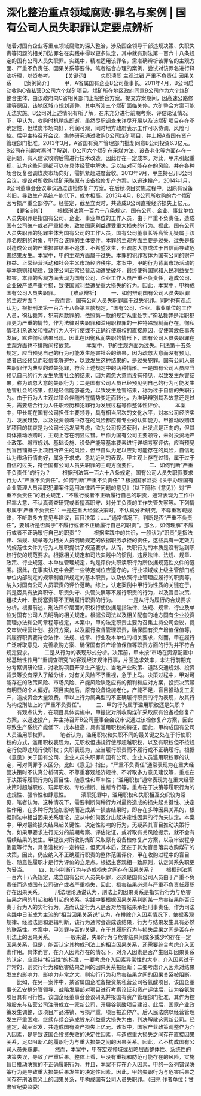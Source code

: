 # 深化整治重点领域腐败·罪名与案例 | 国有公司人员失职罪认定要点辨析

随着对国有企业等重点领域腐败的深入整治，涉及国企领导干部违规决策、失职失责等问题的相关刑法罪名在实践中得以更多认定，其中就有刑法第一百六十八条规定的国有公司人员失职罪。实践中，精准适用该罪名，需准确辨析该罪名的主观方面、严重不负责任、因果关系等要件。笔者结合办理的案例，尝试对该罪名进行释法析理，以资参考。
　　【关键词】
　　失职渎职 主观过错 严重不负责任 因果关系
　　【案例简介】
　　甲，A省属国有企业B公司董事长。2011年4月，B公司启动收购C省私营D公司六个煤矿项目。煤矿所在地区政府同意B公司作为六个煤矿整合主体，由该政府向C省相关部门上报整合方案。提交方案期间，因高速公路修建等原因，该地区城市规划调整，其中所涉三个煤矿面临关停，六矿整合方案可能无法实施。B公司对上述情况有所了解，在未充分进行前期考察、评估论证情况下，甲认为，收购时机稍纵即逝，虽然尽职调查未详尽开展以及该煤矿项目存在不确定性，但煤炭市场向好，利润可观，同时地方政府表示工作可以协调，风险可控。后甲主持召开会议，集体研究通过收购D公司煤矿项目，并上报A省国有资产管理部门批准。2013年3月，A省国有资产管理部门批复同意B公司投资6.3亿元。B公司在前期考察时了解到，D公司六个煤矿在采煤方法、设备老化等方面存在一定问题，有人建议收购后需进行技术改造，因此存在一定成本。对此，甲未引起重视，认为这些问题都可以在具体经营中解决，足以应对可能存在的风险，并在各种场合反复强调煤炭市场向好，需抓紧赶进度营收。2013年9月，甲主持召开B公司会议，提议对所收购煤矿采取原有设备检修复产方案，以迅速投产。2014年1月，B公司董事会会议审议通过该检修复产方案。在后续项目实施过程中，因原有设备老旧，导致生产系统产能低下，成本极高。2015年4月，B公司所收购的六个煤矿因亏损严重全部停产。经鉴定，截至立案时，共造成B公司直接经济损失上亿元。
　　【罪名剖析】
　　根据刑法第一百六十八条规定，国有公司、企业、事业单位人员失职罪是指国有公司、企业、事业单位的工作人员，由于严重不负责任，造成国有公司破产或者严重损失，致使国家利益遭受重大损失的行为。据此，国有公司人员失职罪的犯罪主体为国有公司的工作人员，国有公司董事长等高管无疑属于该罪名规制的对象，甲符合该罪的主体要件。本罪的主观方面主要是过失，过失是指对造成公司的严重损害结果不追求，不希望发生，但疏忽大意或过于自信而导致危害结果发生。本案中，甲的主观方面属于过失。本罪的犯罪客体为国有公司的财产权益、正常经营活动和社会主义市场经济秩序。本案中，甲的行为背离市场活动的基本原则和规律，致使公司正常经营活动遭受破坏，最终使得国家和人民利益受到损害。本罪的客观方面表现为国有公司、企业工作人员严重不负责任，造成公司、企业破产或严重亏损，致使国家利益遭受重大损失的行为。因此，本案中，甲构成国有公司人员失职罪。
　　【难点辨析】
　　一、如何辨别国有公司人员失职罪的主观方面？
　　一般而言，国有公司人员失职罪属于过失犯罪。同时也有观点认为，根据刑法第一百六十八条第三款规定，“国有公司、企业、事业单位的工作人员，徇私舞弊，犯前两款罪的，依照第一款的规定从重处罚。”徇私舞弊是渎职犯罪更为严重的情节，作为法律对失职罪和滥用职权罪的一种特殊规制而存在。徇私情私利系诱发和推动行为人不行使或不正确行使职权的直接原因，促使其放任事态发展，默许徇私结果出现。因此在因徇私而失职的情形下，国有公司人员失职罪在主观方面也不排除间接故意。
　　本案中，甲的主观方面为过失。刑法第十五条规定，应当预见自己的行为可能发生危害社会的结果，因为疏忽大意而没有预见，或者已经预见而轻信能够避免，以致发生这种结果的，是过失犯罪。国有公司人员失职罪作为典型的过失犯罪，符合上述规定中的两种情形。一是国有公司人员应当预见自己的行为发生危害社会的结果，因为疏忽大意而没有预见，以致发生危害结果，称为疏忽大意的失职行为；二是国有公司人员已经预见到自己的行为可能发生危害社会的结果，但是轻信能够避免，以致发生危害结果，称为过于自信的失职行为。由于行为人主观过错会伴随外在情势变迁而转化，为准确辨别其系故意还是过失，需要结合行为人任职经历和犯罪行为发展过程等作整体性评价。
　　本案中，甲长期在国有公司担任主要领导，具有相当层次的文化水平，对本公司经济实力、发展趋势，以及投资领域中存在的风险都应有专业的认知能力。甲推动收购煤矿项目的初衷是为公司长远发展考虑，欲为公司投资获利，出发点是正向的，但其具体推动收购时，主观上存在明显过错。甲作为国有公司主要领导，未对投资地产业政策、城市规划、基础设施、设备产能等基本要素进行详细考察评估，应当预见到盲目铺摊子上项目所产生的风险，但甲自认为足以应对可能存在的风险，自信地认为市场行情向好，属急于求成、急功近利的表现。甲主观上存在过错，属于过于自信的过失，符合国有公司人员失职罪的主观方面要件。
　　二、如何判断“严重不负责任”的行为？
　　根据刑法第一百六十八条规定，国有公司人员失职罪要求行为人“严重不负责任”。如何判断“严重不负责任”？根据国家监委《关于办理国有企业管理人员渎职犯罪案件适用法律若干问题的意见》（以下简称《意见》）对“严重不负责任”的相关规定，“不履行或者不正确履行自己的职责，通常表现为工作中轻率大意、不认真调查研究或者擅离职守、对分工负责的工作失管失察等。下列情形属于‘严重不负责任’：一是在重大经营决策时，不认真分析研究，不尊重客观规律，不听取多方意见与建议，盲目决策；……”通常情况下，判断是否“严重不负责任”，要辨析是否属于“不履行或者不正确履行自己的职责”。那么，如何理解“不履行或者不正确履行自己的职责”？
　　根据实践中的共识，一般认为“职责”是指法律、法规、规章等为相关人员明确规定的依据职务承担的责任，这些具有一定效力的规范性文件为行为人履职提供了规范要求，从而，失职行为的本质是没有达到职权行使的规范要求。根据相关规定和司法实践中的惯例，违反法律、法规、规章、政策、行业规范、本单位管理规定，均是评价失职渎职行为所依据规范性文件的范围。据此，在事实认定中会把一些特定岗位应遵守的，行业领域或上级主管部门或单位内部制定的规章制度所规定的基本职责，以及依照行业管理应履行的职责等，纳入对国有公司人员职责的评价范畴。综上，认定案例中甲行为性质的关键在于，其是否具有放弃职守、职责失守、失管失察等不履行职责的行为，以及盲目决策、粗枝大叶、敷衍塞责等不正确履行职责的行为。
　　一是从行为履行的合规要求分析。根据前述，刑法评价层面的职权行使依据是指法律、法规、规章、行业及单位对国有公司人员明确的相关规定。根据公司法以及相关配套的地方国有企业投资管理办法和公司章程等规定，本案中，甲的法定职责主要为召集主持公司会议，提交审议经营计划、投资方案，以及履行监督管理职责，确保国有资产增值保值等，其履行职责要符合法律、法规、规章、行业及本单位的相关要求，然而，甲在履行广泛听取意见、完善收购方案、确保国有资产增值保值等职责方面的行为并不符合规定要求。
　　二是从行为的表现形式分析。决策前，甲未按“市场在资源配置中起基础性作用”“重调查研究”的客观经济规律行事，片面追求效率，未进行前期充分考察调研论证，对收购项目开采生产能力、当地产业政策、道路交通规划、投资背景等没有深入了解分析，对有关风险不予重视，急于上马。决策过程中，甲对可能存在的政策风险、市场风险、产能风险缺乏应有的预判和应对方案，投资决策带有明显的个人偏好。项目实施后，原有设备设施老化，产能不足，盲目推动复工复产，造成资金大量浪费。甲以上行为属典型的不正确履行职责的行为表现，故其行为构成刑法上的“严重不负责任”。
　　三、甲的行为属于滥用职权还是失职？
　　有观点认为，在项目具体实施中，甲提议对所收购煤矿采取原有设备检修复产方案，以迅速投产，并主持召开B公司董事会会议审议通过该检修复产方案，因此导致生产系统产能低下、成本极高，具有滥用职权的特征，因此，甲构成国有公司人员滥用职权罪。
　　笔者认为，滥用职权和失职不同的最关键之处在于行使职权的方式，滥用职权表现为，无职权但违规行使即超越职权，以及有职权但不按规定行使即违规行使职权；失职表现为，应当履行职责而不履行或不正确履行。根据《意见》关于国有公司、企业人员失职罪和国有公司、企业人员滥用职权罪的认定，可对两罪予以区分。比如《意见》指出，“严重不负责任”通常表现为在重大经营决策时不认真分析研究、不尊重客观经济规律、不听取多方意见建议等，重点在于决策等履职行为的盲目性、随意性和草率性；“滥用职权”通常表现为在重大经营决策时超越职权、玩弄职权、专权擅断、独断专行等，重点在于决策等履职行为的违规性、强令性和肆意性。
　　渎职犯罪中，滥用职权和失职相互交织较为常见，笔者认为，这种情况下，需要判断何种行为对最终造成的损失起关键性、决定性作用，在多种行为施加影响而造成某一损害结果时，即存在多种因果关系的，根据刑法中相当因果关系理论，应从中如何区分出起决定性因素的行为来认定。本案中，甲对最终损失结果起关键性、决定性影响的行为，无疑系其盲目推动决策行为，如果甲要求进行充分的前期考察、评估论证，或听取有关风险提示，就不会有后续结果的发生。甲提议对所收购煤矿采取原有设备检修复产方案，以及审议程序倒置等行为，具备滥权的一定特征，但究其本质，还在于其为盲目落实收购煤矿的决策，因此，仍应纳入不正确履行职责的整体范围评价，甲在收购过程中的盲目性、随意性履职才是行为评价的立足点。根据主客观相一致原则，认定其系失职更为妥当。
　　四、如何判断行为与造成损失之间存在因果关系？
　　根据刑法第一百六十八条规定，成立国有公司人员失职罪，必须是国有公司人员由于严重不负责任而造成国有公司破产或者严重损失，因此，损害结果必须与严重不负责任履职存在因果关系。
　　刑法理论通说认为，刑法上的因果关系是指实行行为与危害结果之间的引起和被引起的关系。实践中要根据因果关系判断某一危害结果能否归责于行为人的实行行为，进而认定行为人是否对危害结果承担刑事责任。作为司法实践中日渐成为主流的“相当因果关系说”认为，在排除介入因素情况下，依据客观规律、经验法则和逻辑判断，该行为通常会造成该结果，行为与结果发生具有必然的联系性。本案中，甲涉罪与否的关键，在于其履职行为与损失后果之间是否存在刑法上的因果关系。
　　一般来说，失职行为与危害结果间或多或少均存在一定因果关系，但是，能否认定其构成刑法上的相当因果关系，还需要综合考虑介入因素作用。具体而言，在介入因素存在的情况下，对介入因素是否产生阻却因果关系的认定，应坚持“相当性”的标准，一要考虑介入因素异常性的大小，介入因素过于异常的，则实行行为和危害结果之间的因果关系被阻断；二要考虑介入因素对结果发生的影响力，影响力非常之大，则实行行为和危害结果之间的因果关系被阻断。
　　比如，在另一案件中，某省属国企准备投资某私营公司谷氨酸项目，该国企董事长乙安排分管领导、战略发展部对项目进行考察论证和资产评估后，认为谷氨酸项目具有可行性。该国企经董事会会议研究并报国有资产管理部门批准，其作为控股股东与私营公司注册成立一家新公司，开展谷氨酸项目建设。此后，国家产业政策发生调整，该项目产品滞销、亏损严重，项目被迫停产。后人民法院以经营管理发生严重困难，继续存续会造成股东利益重大损失为由，判决解散这家新公司。经鉴定，截至案发，共造成国有资产损失上亿元。该案中，国家产业政策调整作为介入因素，是导致该国企投资失败的决定性因素，与造成重大损失之间存在直接因果关系，足以阻断乙的履职行为与重大损失之间的因果关系。因此，乙不构成国有公司人员失职罪。
　　然而，本案中，甲在宏观领域或战略层面整体性、系统性的决策失误，导致了严重后果。整体上看，甲没有重视和防范可能存在的风险，实施盲目推动决策的不正确履职行为，并且，本案不存在介入因素，甲的一系列错误决策行为是导致重大损失后果发生的决定性因素。因此，甲的失职行为与危害后果之间存在刑法意义上的因果关系，甲构成国有公司人员失职罪。（田亮 作者单位：甘肃省纪委监委）